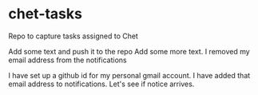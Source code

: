# chet-tasks
Repo to capture tasks assigned to Chet

Add some text and push it to the repo
Add some more text. I removed my email address from the notifications 

I have set up a github id for my personal gmail account. I have added that email address to notifications. Let's see if notice arrives. 
